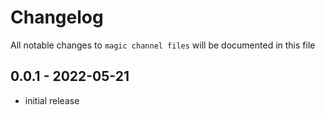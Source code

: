 # Changelog

All notable changes to `magic channel files` will be documented in this file

## 0.0.1 - 2022-05-21

- initial release
